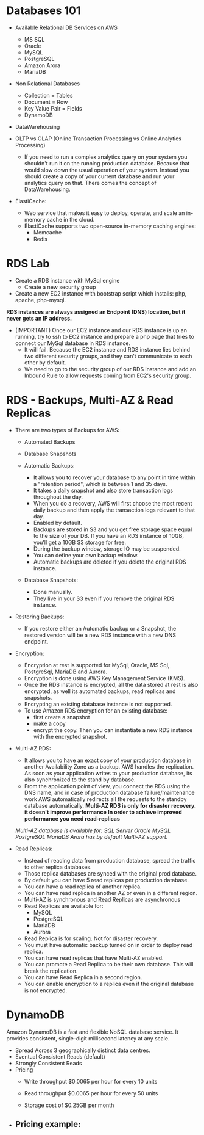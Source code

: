 # Databases 101 #
* Available Relational DB Services on AWS
    - MS SQL
    - Oracle
    - MySQL
    - PostgreSQL
    - Amazon Arora
    - MariaDB
* Non Relational Databases
    * Collection        = Tables
    * Document          = Row
    * Key Value Pair    = Fields

    - DynamoDB

* DataWarehousing

* OLTP vs OLAP (Online Transaction Processing vs Online Analytics Processing)
    - If you need to run a complex analytics query on your system you shouldn't run it on the running production database. Because that would slow down the usual operation of your system. Instead you should create a copy of your current database and run your analytics query on that. There comes the concept of DataWarehousing.

* ElastiCache:
    - Web service that makes it easy to deploy, operate, and scale an in-memory cache in the cloud.
    - ElastiCache supports two open-source in-memory caching engines:
        - Memcache
        - Redis


# RDS Lab #
- Create a RDS instance with MySql engine
    * Create a new security group
- Create a new EC2 instance with bootstrap script which installs: php, apache, php-mysql.

**RDS instances are always assigned an Endpoint (DNS) location, but it never gets an IP address.**

* (IMPORTANT) Once our EC2 instance and our RDS instance is up an running, try to ssh to EC2 instance and prepare a php page that tries to connect our MySql database in RDS instance.
    * It will fail. Because the EC2 instance and RDS instance lies behind two different security groups, and they can't communicate to each other by default.
    * We need to go to the security group of our RDS instance and add an Inbound Rule to allow requests coming from EC2's security group.


# RDS - Backups, Multi-AZ & Read Replicas #
* There are two types of Backups for AWS:
    - Automated Backups
    - Database Snapshots

    - Automatic Backups:
        - It allows you to recover your database to any point in time within a "retention period", which is between 1 and 35 days.
        - It takes a daily snapshot and also store transaction logs throughout the day.
        - When you do a recovery, AWS will first choose the most recent daily backup and then apply the transaction logs relevant to that day.
        - Enabled by default.
        - Backups are stored in S3 and you get free storage space equal to the size of your DB. If you have an RDS instance of 10GB, you'll get a 10GB S3 storage for free.
        - During the backup window, storage IO may be suspended.
        - You can define your own backup window.
        - Automatic backups are deleted if you delete the original RDS instance.
    - Database Snapshots:
        - Done manually.
        - They live in your S3 even if you remove the original RDS instance.

* Restoring Backups:
    - If you restore either an Automatic backup or a Snapshot, the restored version will be a new RDS instance with a new DNS endpoint.

* Encryption:
    - Encryption at rest is supported for MySql, Oracle, MS Sql, PostgreSql, MariaDB and Aurora.
    - Encryption is done using AWS Key Management Service (KMS).
    - Once the RDS instance is encrypted, all the data stored at rest is also encrypted, as well its automated backups, read replicas and snapshots.
    - Encrypting an existing database instance is not supported.
    - To use Amazon RDS encryption for an existing database:
        - first create a snapshot
        - make a copy
        - encrypt the copy. Then you can instantiate a new RDS instance with the encrypted snapshot.

* Multi-AZ RDS:
    - It allows you to have an exact copy of your production database in another Availability Zone as a backup. AWS handles the replication. As soon as your application writes to your production database, its also synchronized to the stand by database.
    - From the application point of view, you connect the RDS using the DNS name, and in case of production database failure/maintenance work AWS automatically redirects all the requests to the standby database automatically.
    **Multi-AZ RDS is only for disaster recovery. it doesn't improve performance**
    **In order to achieve improved performance you need read-replicas**

    *Multi-AZ database is available for:*
        *SQL Server*
        *Oracle*
        *MySQL*
        *PostgreSQL*
        *MariaDB*
    *Arora has by default Multi-AZ support.*

* Read Replicas:
    - Instead of reading data from production database, spread the traffic to other replica databases.
    - Those replica databases are synced with the original prod database.
    - By default you can have 5 read replicas per production database.
    - You can have a read replica of another replica.
    - You can have read replica in another AZ or even in a different region.
    * Multi-AZ is synchronous and Read Replicas are asynchronous
    - Read Replicas are available for:
        - MySQL
        - PostgreSQL
        - MariaDB
        - Aurora
    * Read Replica is for scaling. Not for disaster recovery.
    - You must have automatic backup turned on in order to deploy read replica.
    - You can have read replicas that have Multi-AZ enabled.
    - You can promote a Read Replica to be their own database. This will break the replication.
    - You can have Read Replica in a second region.
    - You can enable encryption to a replica even if the original database is not encrypted.


# DynamoDB #
Amazon DynamoDB is a fast and flexible NoSQL database service. It provides consistent, single-digit millisecond latency at any scale.
- Spread Across 3 geographically distinct data centres.
- Eventual Consistent Reads (default)
- Strongly Consistent Reads
- Pricing
    - Write throughput $0.0065 per hour for every 10 units
    - Read  throughput $0.0065 per hour for every 50 units

    - Storage cost of $0.25GB per month

* Pricing example:
    -
